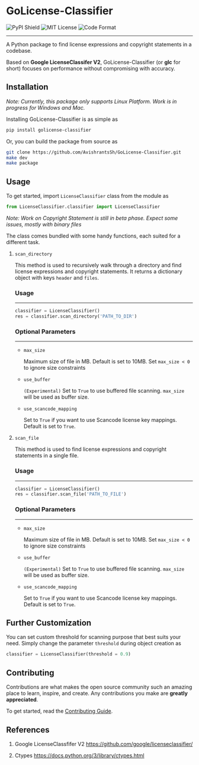 GoLicense-Classifier
====================

<p>
<img src="https://img.shields.io/pypi/v/golicense_classifier.svg?style=for-the-badge" alt="PyPI Shield">
<img src="https://img.shields.io/badge/License-MIT-green.svg?style=for-the-badge" alt="MIT License">
<img src="https://img.shields.io/badge/code%20style-black-000000.svg?style=for-the-badge" alt="Code Format">
</p>

___

A Python package to find license expressions and copyright statements in a codebase. 

Based on **Google LicenseClassifer V2**, GoLicense-Classifier (or **glc** for short) focuses on performance without compromising with accuracy.

Installation
------------
_Note: Currently, this package only supports Linux Platform. Work is in progress for Windows and Mac._

Installing GoLicense-Classifier is as simple as
```sh
pip install golicense-classifier
```

Or, you can build the package from source as
```sh
git clone https://github.com/AvishrantsSh/GoLicense-Classifier.git
make dev
make package
```

Usage
-----
To get started, import `LicenseClassifier` class from the module as

```python
from LicenseClassifier.classifier import LicenseClassifier
```

_Note: Work on Copyright Statement is still in beta phase. Expect some issues, mostly with binary files_

The class comes bundled with some handy functions, each suited for a different task.

1. `scan_directory`
        
    This method is used to recursively walk through a directory and find license expressions and copyright statements. It returns a dictionary object with keys `header` and `files`.
    
    ### Usage
    ___
    ```python
    classifier = LicenseClassifier()
    res = classifier.scan_directory('PATH_TO_DIR')
    ```
    ### Optional Parameters
    ___
    - `max_size`
        
        Maximum size of file in MB. Default is set to 10MB. Set `max_size < 0` to ignore size constraints

    - `use_buffer`
        
        `(Experimental)` Set to `True` to use buffered file scanning. `max_size` will be used as buffer size.

    - `use_scancode_mapping`

        Set to `True` if you want to use Scancode license key mappings. Default is set to `True`.

2. `scan_file`

    This method is used to find license expressions and copyright statements in a single file.
    
    ### Usage
    ___
    ```python
    classifier = LicenseClassifier()
    res = classifier.scan_file('PATH_TO_FILE')
    ```
    ### Optional Parameters
    ___
    - `max_size`
        
        Maximum size of file in MB. Default is set to 10MB. Set `max_size < 0` to ignore size constraints

    - `use_buffer`
        
        `(Experimental)` Set to `True` to use buffered file scanning. `max_size` will be used as buffer size.

    - `use_scancode_mapping`

        Set to `True` if you want to use Scancode license key mappings. Default is set to `True`.

Further Customization
---------------------
You can set custom threshold for scanning purpose that best suits your need. Simply change the parameter `threshold` during object creation as
```python
classifier = LicenseClassifier(threshold = 0.9)
```

Contributing
------------
Contributions are what makes the open source community such an amazing place to learn, inspire, and create. Any contributions you make are **greatly appreciated**.

To get started, read the [Contributing Guide](CONTRIBUTING.md).

References
----------
1. Google LicenseClassfifer V2 https://github.com/google/licenseclassifier/

2. Ctypes https://docs.python.org/3/library/ctypes.html